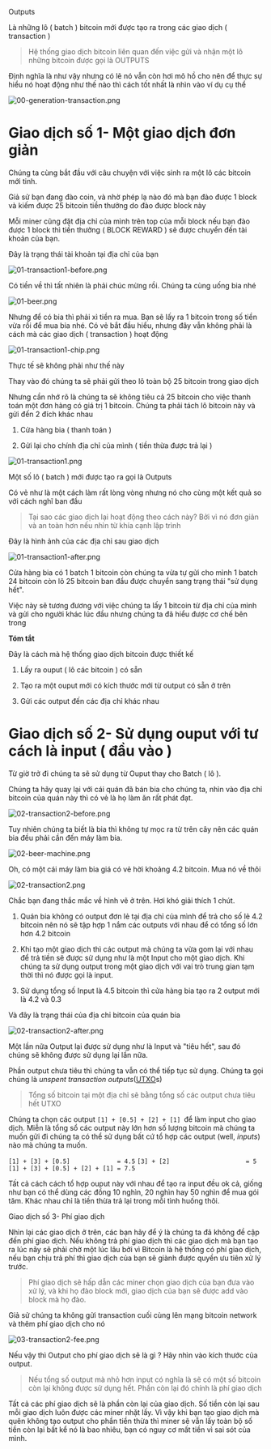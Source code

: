 
Outputs

Là những lô ( batch ) bitcoin mới được tạo ra trong các giao dịch ( transaction )

> Hệ thống giao dịch bitcoin liên quan đến việc gửi và nhận một lô những bitcoin được gọi là OUTPUTS

Định nghĩa là như vậy nhưng có lẽ nó vẫn còn hơi mô hồ cho nên để thực sự hiểu nó hoạt động như thế nào thì cách tốt nhất là nhìn vào ví dụ cụ thể

![00-generation-transaction.png](images/00-generation-transaction.png)

# Giao dịch số 1- Một giao dịch đơn giản

Chúng ta cùng bắt đầu với câu chuyện với việc sinh ra một lô các bitcoin mới tinh.

Giả sử bạn đang đào coin, và nhờ phép lạ nào đó mà bạn đào được 1 block và kiếm được 25 bitcoin tiền thưởng do đào được block này



Mỗi miner cũng đặt địa chỉ của mình trên top của mỗi block nếu bạn đào được 1 block thì tiền thưởng ( BLOCK REWARD ) sẽ được chuyển đến tài khoản của bạn.

Đây là trạng thái tài khoản tại địa chỉ của bạn

![01-transaction1-before.png](images/01-transaction1-before.png)

Có tiền về thì tất nhiên là phải chúc mừng rồi. Chúng ta cùng uống bia nhé

![01-beer.png](images/01-beer.png)

Nhưng để có bia thì phải xì tiền ra mua. Bạn sẽ lấy ra 1 bitcoin trong số tiền vừa rồi để mua bia nhé. Có vẻ bắt đầu hiểu, nhưng đây vẫn không phải là cách mà các giao dịch ( transaction ) hoạt động

![01-transaction1-chip.png](images/01-transaction1-chip.png)

Thực tế sẽ không phải như thế này

Thay vào đó chúng ta sẽ phải gửi theo lô toàn bộ 25 bitcoin trong giao dịch

Nhưng cần nhớ rõ là chúng ta sẽ không tiêu cả 25 bitcoin cho việc thanh toán một đơn hàng có giá trị 1 bitcoin.  Chúng ta phải tách lô bitcoin này và gửi đến 2 đích khác nhau

1. Cửa hàng bia ( thanh toán )

2. Gửi lại cho chính địa chỉ của mình ( tiền thừa được trả lại )

![01-transaction1.png](images/01-transaction1.png)

Một số lô ( batch ) mới được tạo ra gọi là Outputs

Có vẻ như là một cách làm rất lòng vòng nhưng nó cho cùng một kết quả so với cách nghĩ ban đầu

> Tại sao các giao dịch lại hoạt động theo cách này? Bởi vì nó đơn giản và an toàn hơn nếu nhìn từ khía cạnh lập trình

Đây là hình ảnh của các địa chỉ sau giao dịch

![01-transaction1-after.png](images/01-transaction1-after.png)

Cửa hàng bia có 1 batch 1 bitcoin còn chúng ta vừa tự gửi cho mình 1 batch 24 bitcoin còn lô 25 bitcoin ban đầu được chuyển sang trạng thái "sử dụng hết".

Việc này sẽ tương đương với việc chúng ta lấy 1 bitcoin từ địa chỉ của mình và gửi cho người khác lúc đầu nhưng chúng ta đã hiểu được cơ chế bên trong

**Tóm tắt**

Đây là cách mà hệ thống giao dịch bitcoin được thiết kế

1. Lấy ra ouput ( lô các bitcoin ) có sẵn

2. Tạo ra một ouput mới có kích thước mới từ output có sẵn ở trên

3. Gửi các output đến các địa chỉ khác nhau

# Giao dịch số 2- Sử dụng ouput với tư cách là input ( đầu vào )

Từ giờ trở đi chúng ta sẽ sử dụng từ Ouput thay cho Batch ( lô ).

Chúng ta hãy quay lại với cái quán đã bán bia cho chúng ta, nhìn vào địa chỉ bitcoin của quán này thì có vẻ là họ làm ăn rất phát đạt.

![02-transaction2-before.png](images/02-transaction2-before.png)

Tuy nhiên chúng ta biết là bia thì không tự mọc ra từ trên cây nên các quán bia đều phải cần đến máy làm bia.

![02-beer-machine.png](images/02-beer-machine.png)

Oh, có một cái máy làm bia giá có vẻ hời khoảng 4.2 bitcoin. Mua nó về thôi

![02-transaction2.png](images/02-transaction2.png)

Chắc bạn đang thắc mắc về hình vẽ ở trên. Hơi khó giải thích 1 chút.

1. Quán bia không có output đơn lẻ tại địa chỉ của mình để trả cho số lẻ 4.2 bitcoin nên nó sẽ tập hợp 1 nắm các outputs với nhau để có tổng số lớn hơn 4.2 bitcoin

2. Khi tạo một giao dịch thì các output mà chúng ta vừa gom lại với nhau để trả tiền sẽ được sử dụng như là một Input cho một giao dịch. Khi chúng ta sử dụng output trong một giao dịch với vai trò trung gian tạm thời thì nó được gọi là input.

3. Sử dụng tổng số Input là 4.5 bitcoin thì cửa hàng bia tạo ra 2 output mới là 4.2 và 0.3

Và đây là trạng thái của địa chỉ bitcoin của quán bia

![02-transaction2-after.png](images/02-transaction2-after.png)

Một lần nữa Output lại được sử dụng như là Input và "tiêu hết", sau đó chúng sẽ không được sử dụng lại lần nữa.

Phần output chưa tiêu thì chúng ta vẫn có thể tiếp tục sử dụng. Chúng ta gọi chúng là *unspent transaction outputs*([UTXO](http://learnmeabitcoin.com/glossary/utxo)s)

> Tổng số bitcoin tại một địa chỉ sẽ bằng tổng số các output chưa tiêu hết UTXO

Chúng ta chọn các output `[1] + [0.5] + [2] + [1] `để làm input  cho giao dịch. Miễn là tổng sổ các output này lớn hơn số lượng bitcoin mà chúng ta muốn gửi đi chúng ta có thể sử dụng bất cứ tổ hợp các output (well, *inputs*) nào mà chúng ta muốn.

`[1] + [3] + [0.5]             = 4.5`
`[3] + [2]                     = 5`
`[1] + [3] + [0.5] + [2] + [1] = 7.5`

Tất cả cách cách tổ hợp ouput này với nhau để tạo ra input đều ok cả, giống như bạn có thể dùng các đồng 10 nghìn, 20 nghìn hay 50 nghìn để mua gói tăm. Khác nhau chỉ là tiền thừa trả lại trong mỗi tình huống thôi.

Giao dịch số 3- Phí giao dịch

Nhìn lại các giao dịch ở trên, các bạn hãy để ý là chúng ta đã không đề cập đến phí giao dịch. Nếu không trả phí giao dịch thì các giao dịch mà bạn tạo ra lúc nãy sẽ phải chờ một lúc lâu bởi vì Bitcoin là hệ thống có phí giao dịch, nếu bạn chịu trả phí thì giao dịch của bạn sẽ giành được quyền ưu tiên xử lý trước.

> Phí giao dịch sẽ hấp dẫn các miner chọn giao dịch của bạn đưa vào xử lý,  và khi họ đào block mới, giao dịch của bạn sẽ được add vào block mà họ đào.

Giả sử chúng ta không gửi transaction cuối cùng lên mạng bitcoin network và thêm phí giao dịch cho nó

![03-transaction2-fee.png](images/03-transaction2-fee.png)

Nếu vậy thì Output cho phí giao dịch sẽ là gì ? Hãy nhìn vào kích thước của output.

> Nếu tổng số output mà nhỏ hơn input có nghĩa là sẽ có một số bitcoin còn lại không được sử dụng hết. Phần còn lại đó chính là phí giao dịch

Tất cả các phí giao dịch sẽ là phần còn lại của giao dịch. Số tiền còn lại sau mỗi giao dịch luôn được các miner nhặt lấy. Vì vậy khi bạn tạo giao dịch mà quên không tạo output cho phần tiền thừa thì miner sẽ vẫn lấy toàn bộ số tiền còn lại bất kể nó là bao nhiêu, bạn có nguy cơ mất tiền vì sai sót của mình. 

